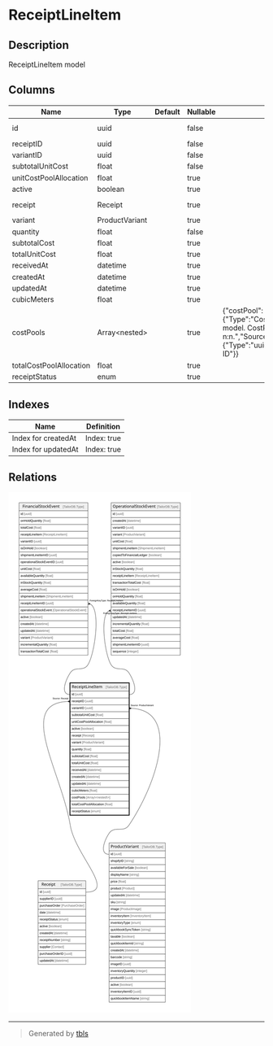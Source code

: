 # ReceiptLineItem

## Description

ReceiptLineItem model

## Columns

| Name | Type | Default | Nullable | Extra Definition | Children | Parents | Comment |
| ---- | ---- | ------- | -------- | ---------------- | -------- | ------- | ------- |
| id | uuid |  | false |  | [FinancialStockEvent](FinancialStockEvent.md) [OperationalStockEvent](OperationalStockEvent.md) |  |  |
| receiptID | uuid |  | false |  |  | [Receipt](Receipt.md) | receipt ID |
| variantID | uuid |  | false |  |  | [ProductVariant](ProductVariant.md) | Variant ID |
| subtotalUnitCost | float |  | false |  |  |  | subtotalUnitCost |
| unitCostPoolAllocation | float |  | true |  |  |  | unitCostPoolAllocation |
| active | boolean |  | true |  |  |  | active |
| receipt | Receipt |  | true |  |  | [Receipt](Receipt.md) | Receipt model. Receipt and this model is n:1. |
| variant | ProductVariant |  | true |  |  | [ProductVariant](ProductVariant.md) | Variant |
| quantity | float |  | false |  |  |  | quantity |
| subtotalCost | float |  | true |  |  |  | subtotalCost |
| totalUnitCost | float |  | true |  |  |  | totalUnitCost |
| receivedAt | datetime |  | true |  |  |  | shipped at |
| createdAt | datetime |  | true |  |  |  | createdAt |
| updatedAt | datetime |  | true |  |  |  | updatedAt |
| cubicMeters | float |  | true |  |  |  | cubicMeters |
| costPools | Array\<nested\> |  | true | {"costPool":{"Type":"CostPool","Description":"CostPool model. CostPool and this model is n:n.","SourceId":"costPoolID"},"costPoolID":{"Type":"uuid","Description":"CostPool ID"}} |  |  | CostPool model. CostPool and this model is n:n. |
| totalCostPoolAllocation | float |  | true |  |  |  | totalCostPoolAllocation |
| receiptStatus | enum |  | true |  |  |  | inventoryType |

## Indexes

| Name | Definition |
| ---- | ---------- |
| Index for createdAt | Index: true |
| Index for updatedAt | Index: true |

## Relations

![er](ReceiptLineItem.svg)

---

> Generated by [tbls](https://github.com/k1LoW/tbls)
